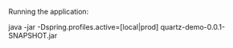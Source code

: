 Running the application:

java -jar -Dspring.profiles.active=[local|prod] quartz-demo-0.0.1-SNAPSHOT.jar